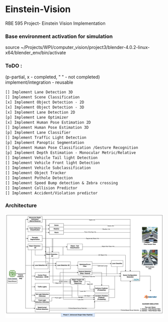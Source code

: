 # Einstein-Vision
RBE 595 Project- Einstein Vision Implementation


### Base environment activation for simulation 

source ~/Projects/WPI/computer_vision/project3/blender-4.0.2-linux-x64/blender_env/bin/activate

### ToDO :
(p-partial, x - completed, " " - not completed) \
implement/integration - reusable 

    [] Implement Lane Detection 3D
    [] Implement Scene Classification
    [x] Implement Object Detection - 2D 
    [x] Implement Object Detection - 3D
    [x] Implement Lane Detection 2D
    [p] Implement Lane Optimizer
    [x] Implement Human Pose Estimation 2D
    [] Implement Human Pose Estimation 3D
    [p] Implement Lane Classifier
    [] Implement Traffic Light Detection
    [p] Implement Panoptic Segmentation 
    [] Implement Human Pose Classification /Gesture Recognition
    [p] Implement Depth Estimation - Monocular Metric/Relative
    [] Implement Vehicle Tail light Detection
    [] Implement Vehicle Front light Detection
    [] Implement Vehicle Subclassification
    [] Implement Object Tracker
    [] Implement Pothole Detection
    [] Implement Speed Bump detection & Zebra crossing
    [] Implement Collision Predictor
    [] Implement Accident/Violation predictor


### Architecture 

![Temp Architecture](images/Temp_Architecture.png)
